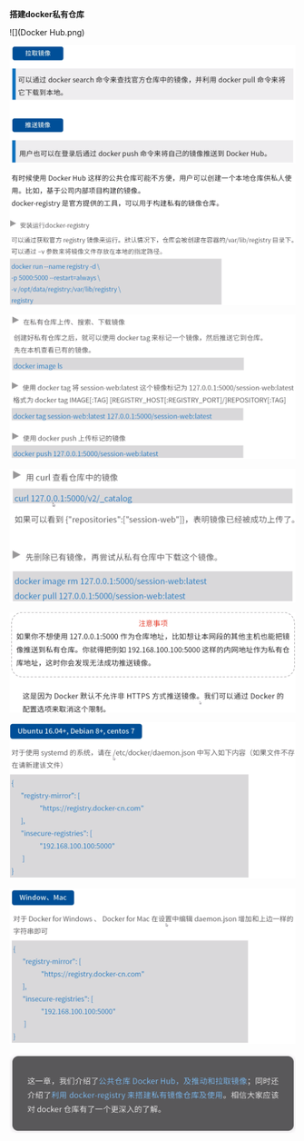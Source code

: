 **搭建docker私有仓库**



![](Docker Hub.png)



![](拉取推送镜像.png)



![](私有仓库1.png)



![](私有仓库2.png)



![](私有仓库3.png)



![](私有仓库4.png)



![](私有仓库5.png)



![](私有仓库6.png)



![](结语.png)